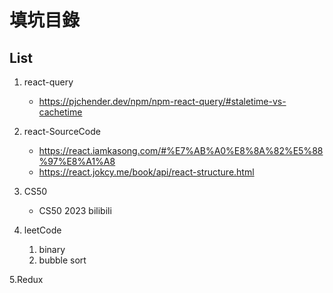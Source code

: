 # 填坑目錄

## List
1. react-query
   - https://pjchender.dev/npm/npm-react-query/#staletime-vs-cachetime

2. react-SourceCode
    - https://react.iamkasong.com/#%E7%AB%A0%E8%8A%82%E5%88%97%E8%A1%A8
    - https://react.jokcy.me/book/api/react-structure.html

3. CS50
   - CS50 2023 bilibili

4. leetCode
   1. binary
   2. bubble sort

5.Redux
